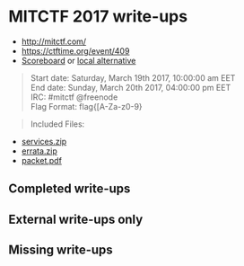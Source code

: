 # MITCTF 2017 write-ups

* <http://mitctf.com/>
* <https://ctftime.org/event/409>
* [Scoreboard](http://mitctf.com/scoreboard.html) or
  [local alternative](scoreboard-1.png)

> Start date: Saturday, March 19th 2017, 10:00:00 am EET  
> End date: Sunday, March 20th 2017, 04:00:00 pm EET  
> IRC: #mitctf @freenode  
> Flag Format:  flag{[A-Za-z0-9}  

> Included Files:
* [services.zip](services.zip)
* [errata.zip](errata.zip)
* [packet.pdf](packet.pdf)

## Completed write-ups

<TODO>

## External write-ups only

<TODO>

## Missing write-ups

<TODO>
